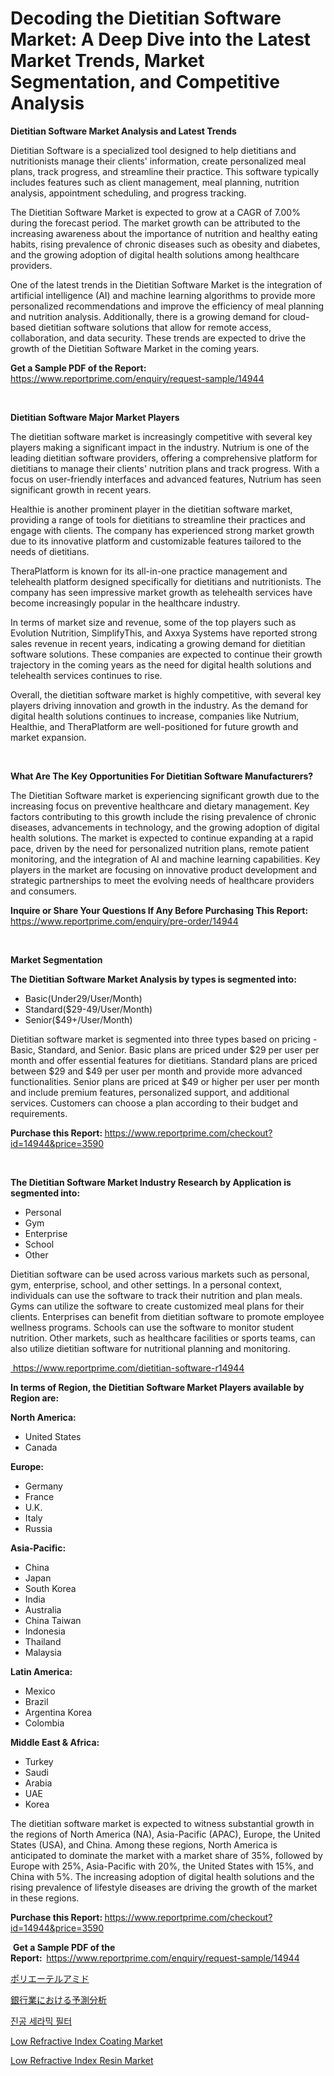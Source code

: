 <p><h1>Decoding the Dietitian Software Market: A Deep Dive into the Latest Market Trends, Market Segmentation, and Competitive Analysis</h1></p><p><strong>Dietitian Software Market Analysis and Latest Trends</strong></p>
<p><p>Dietitian Software is a specialized tool designed to help dietitians and nutritionists manage their clients' information, create personalized meal plans, track progress, and streamline their practice. This software typically includes features such as client management, meal planning, nutrition analysis, appointment scheduling, and progress tracking.</p><p>The Dietitian Software Market is expected to grow at a CAGR of 7.00% during the forecast period. The market growth can be attributed to the increasing awareness about the importance of nutrition and healthy eating habits, rising prevalence of chronic diseases such as obesity and diabetes, and the growing adoption of digital health solutions among healthcare providers.</p><p>One of the latest trends in the Dietitian Software Market is the integration of artificial intelligence (AI) and machine learning algorithms to provide more personalized recommendations and improve the efficiency of meal planning and nutrition analysis. Additionally, there is a growing demand for cloud-based dietitian software solutions that allow for remote access, collaboration, and data security. These trends are expected to drive the growth of the Dietitian Software Market in the coming years.</p></p>
<p><strong>Get a Sample PDF of the Report:&nbsp;</strong> <a href="https://www.reportprime.com/enquiry/request-sample/14944">https://www.reportprime.com/enquiry/request-sample/14944</a></p>
<p>&nbsp;</p>
<p><strong>Dietitian Software Major Market Players</strong></p>
<p><p>The dietitian software market is increasingly competitive with several key players making a significant impact in the industry. Nutrium is one of the leading dietitian software providers, offering a comprehensive platform for dietitians to manage their clients' nutrition plans and track progress. With a focus on user-friendly interfaces and advanced features, Nutrium has seen significant growth in recent years.</p><p>Healthie is another prominent player in the dietitian software market, providing a range of tools for dietitians to streamline their practices and engage with clients. The company has experienced strong market growth due to its innovative platform and customizable features tailored to the needs of dietitians.</p><p>TheraPlatform is known for its all-in-one practice management and telehealth platform designed specifically for dietitians and nutritionists. The company has seen impressive market growth as telehealth services have become increasingly popular in the healthcare industry.</p><p>In terms of market size and revenue, some of the top players such as Evolution Nutrition, SimplifyThis, and Axxya Systems have reported strong sales revenue in recent years, indicating a growing demand for dietitian software solutions. These companies are expected to continue their growth trajectory in the coming years as the need for digital health solutions and telehealth services continues to rise.</p><p>Overall, the dietitian software market is highly competitive, with several key players driving innovation and growth in the industry. As the demand for digital health solutions continues to increase, companies like Nutrium, Healthie, and TheraPlatform are well-positioned for future growth and market expansion.</p></p>
<p>&nbsp;</p>
<p><strong>What Are The Key Opportunities For Dietitian Software Manufacturers?</strong></p>
<p><p>The Dietitian Software market is experiencing significant growth due to the increasing focus on preventive healthcare and dietary management. Key factors contributing to this growth include the rising prevalence of chronic diseases, advancements in technology, and the growing adoption of digital health solutions. The market is expected to continue expanding at a rapid pace, driven by the need for personalized nutrition plans, remote patient monitoring, and the integration of AI and machine learning capabilities. Key players in the market are focusing on innovative product development and strategic partnerships to meet the evolving needs of healthcare providers and consumers.</p></p>
<p><strong>Inquire or Share Your Questions If Any Before Purchasing This Report:</strong> <a href="https://www.reportprime.com/enquiry/pre-order/14944">https://www.reportprime.com/enquiry/pre-order/14944</a></p>
<p>&nbsp;</p>
<p><strong>Market Segmentation</strong></p>
<p><strong>The Dietitian Software Market Analysis by types is segmented into:</strong></p>
<p><ul><li>Basic(Under29/User/Month)</li><li>Standard($29-49/User/Month)</li><li>Senior($49+/User/Month)</li></ul></p>
<p><p>Dietitian software market is segmented into three types based on pricing - Basic, Standard, and Senior. Basic plans are priced under $29 per user per month and offer essential features for dietitians. Standard plans are priced between $29 and $49 per user per month and provide more advanced functionalities. Senior plans are priced at $49 or higher per user per month and include premium features, personalized support, and additional services. Customers can choose a plan according to their budget and requirements.</p></p>
<p><strong>Purchase this Report:&nbsp;</strong><a href="https://www.reportprime.com/checkout?id=14944&price=3590">https://www.reportprime.com/checkout?id=14944&price=3590</a></p>
<p>&nbsp;</p>
<p><strong>The Dietitian Software Market Industry Research by Application is segmented into:</strong></p>
<p><ul><li>Personal</li><li>Gym</li><li>Enterprise</li><li>School</li><li>Other</li></ul></p>
<p><p>Dietitian software can be used across various markets such as personal, gym, enterprise, school, and other settings. In a personal context, individuals can use the software to track their nutrition and plan meals. Gyms can utilize the software to create customized meal plans for their clients. Enterprises can benefit from dietitian software to promote employee wellness programs. Schools can use the software to monitor student nutrition. Other markets, such as healthcare facilities or sports teams, can also utilize dietitian software for nutritional planning and monitoring.</p></p>
<p><a href="https://www.reportprime.com/dietitian-software-r14944">&nbsp;https://www.reportprime.com/dietitian-software-r14944</a></p>
<p><strong>In terms of Region, the Dietitian Software Market Players available by Region are:</strong></p>
<p>
    <p> <strong> North America: </strong>
        <ul>
            <li>United States</li>
            <li>Canada</li>
        </ul>
        </p> 
    <p> <strong> Europe: </strong>
        <ul>
            <li>Germany</li>
            <li>France</li>
            <li>U.K.</li>
            <li>Italy</li>
            <li>Russia</li>
        </ul>
        </p> 
    <p> <strong> Asia-Pacific: </strong>
        <ul>
            <li>China</li>
            <li>Japan</li>
            <li>South Korea</li>
            <li>India</li>
            <li>Australia</li>
            <li>China Taiwan</li>
            <li>Indonesia</li>
            <li>Thailand</li>
            <li>Malaysia</li>
        </ul>
        </p> 
    <p> <strong> Latin America: </strong>
        <ul>
            <li>Mexico</li>
            <li>Brazil</li>
            <li>Argentina Korea</li>
            <li>Colombia</li>
        </ul>
        </p> 
    <p> <strong> Middle East & Africa: </strong>
        <ul>
            <li>Turkey</li>
            <li>Saudi</li>
            <li>Arabia</li>
            <li>UAE</li>
            <li>Korea</li>
        </ul>
    </p>
    </p>
<p><p>The dietitian software market is expected to witness substantial growth in the regions of North America (NA), Asia-Pacific (APAC), Europe, the United States (USA), and China. Among these regions, North America is anticipated to dominate the market with a market share of 35%, followed by Europe with 25%, Asia-Pacific with 20%, the United States with 15%, and China with 5%. The increasing adoption of digital health solutions and the rising prevalence of lifestyle diseases are driving the growth of the market in these regions.</p></p>
<p><strong>Purchase this Report: </strong><a href="https://www.reportprime.com/checkout?id=14944&price=3590">https://www.reportprime.com/checkout?id=14944&price=3590</a></p>
<p>&nbsp;<strong>Get a Sample PDF of the Report:&nbsp;&nbsp;</strong><a href="https://www.reportprime.com/enquiry/request-sample/14944">https://www.reportprime.com/enquiry/request-sample/14944</a></p>
<p><strong></strong></p>
<p><p><a href="https://medium.com/@michaelerde565/%E3%83%9D%E3%83%AA%E3%82%A8%E3%83%BC%E3%83%86%E3%83%AB%E3%82%A2%E3%83%9F%E3%83%89%E5%B8%82%E5%A0%B4-%E5%B8%82%E5%A0%B4%E3%82%B7%E3%82%A7%E3%82%A2-%E5%B8%82%E5%A0%B4%E3%83%88%E3%83%AC%E3%83%B3%E3%83%89-%E3%81%8A%E3%82%88%E3%81%B3%E5%B0%86%E6%9D%A5%E3%81%AE%E6%88%90%E9%95%B7%E3%82%92%E6%8E%A2%E3%82%8B-8f4dee8c599a">ポリエーテルアミド</a></p><p><a href="https://medium.com/@jackieshlerin98056/%E9%8A%80%E8%A1%8C%E6%A5%AD%E7%95%8C%E3%81%AB%E3%81%8A%E3%81%91%E3%82%8B%E4%BA%88%E6%B8%AC%E5%88%86%E6%9E%90%E3%81%AE%E5%B8%82%E5%A0%B4%E5%88%86%E6%9E%90-%E3%81%9D%E3%81%AEcagr-%E5%B8%82%E5%A0%B4%E3%82%BB%E3%82%B0%E3%83%A1%E3%83%B3%E3%83%86%E3%83%BC%E3%82%B7%E3%83%A7%E3%83%B3-%E3%81%8A%E3%82%88%E3%81%B3%E3%82%B0%E3%83%AD%E3%83%BC%E3%83%90%E3%83%AB%E6%A5%AD%E7%95%8C%E6%A6%82%E8%A6%81-3c6a903ff7c3">銀行業における予測分析</a></p><p><a href="https://medium.com/@raisin7568/%EC%A7%84%EA%B3%B5-%EC%84%B8%EB%9D%BC%EB%AF%B9-%ED%95%84%ED%84%B0-%EC%8B%9C%EC%9E%A5-%EA%B7%9C%EB%AA%A8-%EC%8B%9C%EC%9E%A5-%EC%A0%84%EB%A7%9D-%EB%B0%8F-%EC%8B%9C%EC%9E%A5-%EC%98%88%EC%B8%A1-2024%EB%85%84%EB%B6%80%ED%84%B0-2031%EB%85%84%EA%B9%8C%EC%A7%80-06a605c05e76">진공 세라믹 필터</a></p><p><a href="https://www.linkedin.com/pulse/low-refractive-index-coating-market-share-amp-new-trends-me3ze?trackingId=nY6b8jNnsbZDWM5H6czGiQ%3D%3D">Low Refractive Index Coating Market</a></p><p><a href="https://www.linkedin.com/pulse/global-low-refractive-index-resin-market-types-applications-t66re?trackingId=G4V0hpnnP7NfLRVpANJUQg%3D%3D">Low Refractive Index Resin Market</a></p></p>